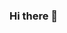 ### Hi there 👋

<!--
**Amit9031/amit9031** is a ✨ _special_ ✨ repository because its `README.md` (this file) appears on your GitHub profile.

Here are some ideas to get you started:

- 🔭 I’m currently student in LPU ...
- 🌱 I’m currently learning programming language....
- 🤔 I’m looking for help with ...my work
- 💬 Ask me about ..my life .
- 📫 How to reach me: directly on this...
- 😄 Pronouns: ...
- ⚡ Fun fact: ...
-->
